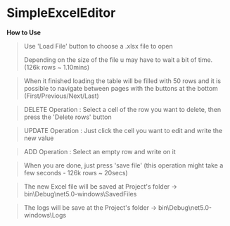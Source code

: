 # SimpleExcelEditor

**How to Use** 
 > Use 'Load File' button to choose a .xlsx file to open
 >
 > Depending on the size of the file u may have to wait a bit of time. (126k rows ~ 1.10mins)
 
 > When it finished loading the table will be filled with 50 rows and it is possible to navigate between pages with the buttons at the bottom (First/Previous/Next/Last)


 > DELETE Operation : Select a cell of the row you want to delete, then press the 'Delete rows' button 
 
 > UPDATE Operation : Just click the cell you want to edit and write the new value
 
 > ADD    Operation : Select an empty row and write on it 


  > When you are done, just press 'save file' (this operation might take a few seconds - 126k rows ~ 20secs) 
  
  > The new Excel file will be saved at Project's folder -> bin\Debug\net5.0-windows\SavedFiles
  
  > The logs will be save at the Project's folder -> bin\Debug\net5.0-windows\Logs
